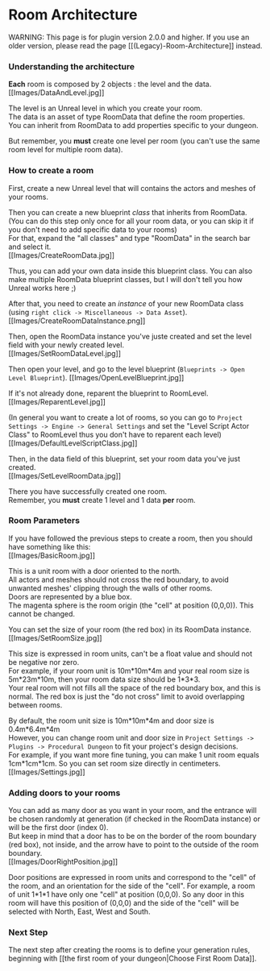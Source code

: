 # Room Architecture

WARNING: This page is for plugin version 2.0.0 and higher. If you use an older version, please read the page [[(Legacy)-Room-Architecture]] instead.

### **Understanding the architecture**
**Each** room is composed by 2 objects : the level and the data.\
[[Images/DataAndLevel.jpg]]

The level is an Unreal level in which you create your room.\
The data is an asset of type RoomData that define the room properties.\
You can inherit from RoomData to add properties specific to your dungeon.

But remember, you **must** create one level per room (you can't use the same room level for multiple room data).

### **How to create a room**
First, create a new Unreal level that will contains the actors and meshes of your rooms.

Then you can create a new blueprint *class* that inherits from RoomData.\
(You can do this step only once for all your room data, or you can skip it if you don't need to add specific data to your rooms)\
For that, expand the "all classes" and type "RoomData" in the search bar and select it.\
[[Images/CreateRoomData.jpg]]

Thus, you can add your own data inside this blueprint class. You can also make multiple RoomData blueprint classes, but I will don't tell you how Unreal works here ;)

After that, you need to create an *instance* of your new RoomData class (using `right click -> Miscellaneous -> Data Asset`).\
[[Images/CreateRoomDataInstance.png]]

Then, open the RoomData instance you've juste created and set the level field with your newly created level.\
[[Images/SetRoomDataLevel.jpg]]

Then open your level, and go to the level blueprint (`Blueprints -> Open Level Blueprint`).
[[Images/OpenLevelBlueprint.jpg]]

If it's not already done, reparent the blueprint to RoomLevel.\
[[Images/ReparentLevel.jpg]]

(In general you want to create a lot of rooms, so you can go to `Project Settings -> Engine -> General Settings` and set the "Level Script Actor Class" to RoomLevel thus you don't have to reparent each level)\
[[Images/DefaultLevelScriptClass.jpg]]

Then, in the data field of this blueprint, set your room data you've just created.\
[[Images/SetLevelRoomData.jpg]]

There you have successfully created one room.\
Remember, you **must** create 1 level and 1 data **per** room.

### **Room Parameters**
If you have followed the previous steps to create a room, then you should have something like this:\
[[Images/BasicRoom.jpg]]

This is a unit room with a door oriented to the north.\
All actors and meshes should not cross the red boundary, to avoid unwanted meshes' clipping through the walls of other rooms.\
Doors are represented by a blue box.\
The magenta sphere is the room origin (the "cell" at position (0,0,0)). This cannot be changed.

You can set the size of your room (the red box) in its RoomData instance.\
[[Images/SetRoomSize.jpg]]

This size is expressed in room units, can't be a float value and should not be negative nor zero.\
For example, if your room unit is 10m\*10m\*4m and your real room size is 5m\*23m\*10m, then your room data size should be 1\*3\*3.\
Your real room will not fills all the space of the red boundary box, and this is normal. The red box is just the "do not cross" limit to avoid overlapping between rooms.

By default, the room unit size is 10m\*10m\*4m and door size is 0.4m\*6.4m\*4m\
However, you can change room unit and door size in `Project Settings -> Plugins -> Procedural Dungeon` to fit your project's design decisions.\
For example, if you want more fine tuning, you can make 1 unit room equals 1cm\*1cm\*1cm. So you can set room size directly in centimeters.
[[Images/Settings.jpg]]

### **Adding doors to your rooms**
You can add as many door as you want in your room, and the entrance will be chosen randomly at generation (if checked in the RoomData instance) or will be the first door (index 0).\
But keep in mind that a door has to be on the border of the room boundary (red box), not inside, and the arrow have to point to the outside of the room boundary.\
[[Images/DoorRightPosition.jpg]]

Door positions are expressed in room units and correspond to the "cell" of the room, and an orientation for the side of the "cell".
For example, a room of unit 1\*1\*1 have only one "cell" at position (0,0,0). So any door in this room will have this position of (0,0,0) and the side of the "cell" will be selected with North, East, West and South.

### **Next Step**
The next step after creating the rooms is to define your generation rules, beginning with [[the first room of your dungeon|Choose First Room Data]].